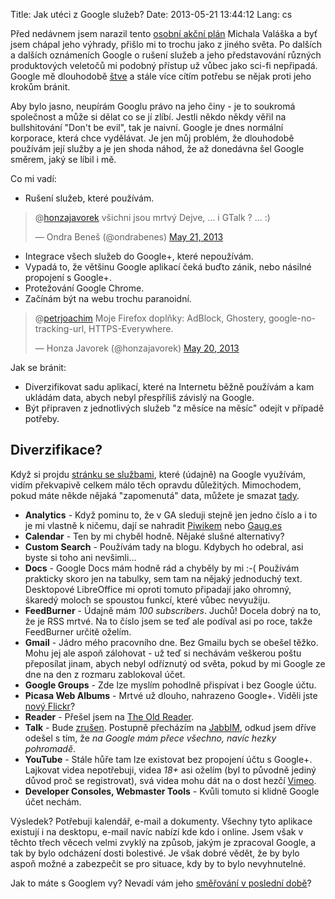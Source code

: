 Title: Jak utéci z Google služeb?
Date: 2013-05-21 13:44:12
Lang: cs

Před nedávnem jsem narazil tento [osobní akční plán](http://www.weblog.rider.cz/articles/269-jak-se-zbavit-google-osobni-akcni-plan) Michala Valáška a byť jsem chápal jeho výhrady, přišlo mi to trochu jako z jiného světa. Po dalších a dalších oznámeních Google o rušení služeb a jeho představování různých produktových veletočů mi podobný přístup už vůbec jako sci-fi nepřipadá. Google mě dlouhodobě [štve]({filename}2012-06-22_dej-mi-pokoj.md) a stále více cítím potřebu se nějak proti jeho krokům bránit.

Aby bylo jasno, neupírám Googlu právo na jeho činy - je to soukromá společnost a může si dělat co se jí zlíbí. Jestli někdo někdy věřil na bullshitování "Don't be evil", tak je naivní. Google je dnes normální korporace, která chce vydělávat. Je jen můj problém, že dlouhodobě používám její služby a je jen shoda náhod, že až donedávna šel Google směrem, jaký se líbil i mě.

Co mi vadí:

-   Rušení služeb, které používám.

<blockquote class="twitter-tweet" data-conversation="none"><p>@<a href="https://twitter.com/honzajavorek">honzajavorek</a> všichni jsou mrtvý Dejve, … i GTalk ? … :)</p>&mdash; Ondra Beneš (@ondrabenes) <a href="https://twitter.com/ondrabenes/status/336777191142608897">May 21, 2013</a></blockquote>

-   Integrace všech služeb do Google+, které nepoužívám.
-   Vypadá to, že většinu Google aplikací čeká buďto zánik, nebo násilné propojení s Google+.
-   Protežování Google Chrome.
-   Začínám být na webu trochu paranoidní.

<blockquote class="twitter-tweet" data-conversation="none"><p>@<a href="https://twitter.com/petrjoachim">petrjoachim</a> Moje Firefox doplňky: AdBlock, Ghostery, google-no-tracking-url, HTTPS-Everywhere.</p>&mdash; Honza Javorek (@honzajavorek) <a href="https://twitter.com/honzajavorek/status/336479286309556226">May 20, 2013</a></blockquote>

Jak se bránit:

-   Diverzifikovat sadu aplikací, které na Internetu běžně používám a kam ukládám data, abych nebyl přespříliš závislý na Google.
-   Být připraven z jednotlivých služeb "z měsíce na měsíc" odejít v případě potřeby.

## Diverzifikace?

Když si projdu [stránku se službami](https://www.google.com/settings/products?hl=en), které (údajně) na Google využívám, vidím překvapivě celkem málo těch opravdu důležitých. Mimochodem, pokud máte někde nějaká "zapomenutá" data, můžete je smazat [tady](https://accounts.google.com/b/0/EditServices).

- **Analytics** - Když pominu to, že v GA sleduji stejně jen jedno číslo a i to je mi vlastně k ničemu, dají se nahradit [Piwikem](http://piwik.org/) nebo [Gaug.es](http://get.gaug.es/)
- **Calendar** - Ten by mi chyběl hodně. Nějaké slušné alternativy?
- **Custom Search** - Používám tady na blogu. Kdybych ho odebral, asi byste si toho ani nevšimli...
- **Docs** - Google Docs mám hodně rád a chyběly by mi :-( Používám prakticky skoro jen na tabulky, sem tam na nějaký jednoduchý text. Desktopové LibreOffice mi oproti tomuto připadají jako ohromný, škaredý moloch se spoustou funkcí, které vůbec nevyužiju.
- **FeedBurner** - Údajně mám *100 subscribers*. Juchů! Docela dobrý na to, že je RSS mrtvé. Na to číslo jsem se teď ale podíval asi po roce, takže FeedBurner určitě oželím.
- **Gmail** - Jádro mého pracovního dne. Bez Gmailu bych se obešel těžko. Mohu jej ale aspoň zálohovat - už teď si nechávám veškerou poštu přeposílat jinam, abych nebyl odříznutý od světa, pokud by mi Google ze dne na den z rozmaru zablokoval účet.
- **Google Groups** - Zde lze myslím pohodlně přispívat i bez Google účtu.
- **Picasa Web Albums** - Mrtvé už dlouho, nahrazeno Google+. Viděli jste [nový Flickr](http://flickr.com/)?
- **Reader** - Přešel jsem na [The Old Reader](http://theoldreader.com/).
- **Talk** - Bude [zrušen](http://www.cnews.cz/node/24521). Postupně přecházím na [JabbIM](http://www.jabbim.cz), odkud jsem dříve odešel s tím, že *na Google mám přece všechno, navíc hezky pohromadě*.
- **YouTube** - Stále hůře tam lze existovat bez propojení účtu s Google+. Lajkovat videa nepotřebuji, videa *18+* asi oželím (byl to původně jediný důvod proč se registrovat), svá videa mohu dát na o dost hezčí [Vimeo](http://vimeo.com/).
- **Developer Consoles, Webmaster Tools** - Kvůli tomuto si klidně Google účet nechám.

Výsledek? Potřebuji kalendář, e-mail a dokumenty. Všechny tyto aplikace existují i na desktopu, e-mail navíc nabízí kde kdo i online. Jsem však v těchto třech věcech velmi zvyklý na způsob, jakým je zpracoval Google, a tak by bylo odcházení dosti bolestivé. Je však dobré vědět, že by bylo aspoň možné a zabezpečit se pro situace, kdy by to bylo nevyhnutelné.

Jak to máte s Googlem vy? Nevadí vám jeho [směřování v poslední době](http://www.cnews.cz/clanky/google-chce-odstranit-youtube-pro-wp-zabiji-otevrenost-komentar/strana/0/1)?
